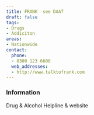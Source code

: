 ```yaml
---
title: FRANK  see DAAT
draft: false
tags:
- Drugs
- Addiciton
areas:
- Nationwide
contact:
  phone:
  - 0300 123 6600
  web_addresses:
  - http://www.talktofrank.com
---
```


### Information
Drug & Alcohol Helpline & website

